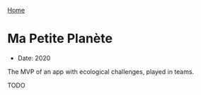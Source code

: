 [Home](/)

# Ma Petite Planète
* Date: 2020

The MVP of an app with ecological challenges, played in teams.

TODO
